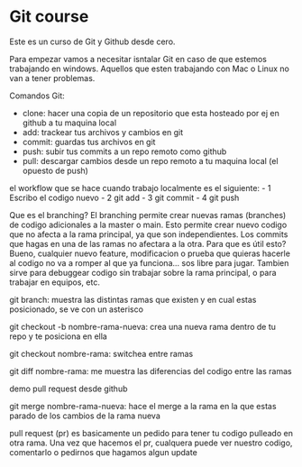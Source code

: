 # Git course

Este es un curso de Git y Github desde cero.

Para empezar vamos a necesitar isntalar Git en caso de que estemos trabajando en windows. Aquellos que esten trabajando con Mac o Linux no van a tener problemas.

Comandos Git:
- clone: hacer una copia de un repositorio que esta hosteado por ej en github a tu maquina local
- add: trackear tus archivos y cambios en git
- commit: guardas tus archivos en git
- push: subir tus commits a un repo remoto como github
- pull: descargar cambios desde un repo remoto a tu maquina local (el opuesto de push)

el workflow que se hace cuando trabajo localmente es el siguiente:
    - 1 Escribo el codigo nuevo
    - 2 git add
    - 3 git commit
    - 4 git push 

Que es el branching?
El branching permite crear nuevas ramas (branches) de codigo adicionales a la master o main. Esto permite crear nuevo codigo que no afecta a la rama principal, ya que son independientes. Los commits que hagas en una de las ramas no afectara a la otra.
Para que es útil esto? Bueno, cualquier nuevo feature, modificacion o prueba que quieras hacerle al codigo no va a romper al que ya funciona... sos libre para jugar. 
Tambien sirve para debuggear codigo sin trabajar sobre la rama principal, o para trabajar en equipos, etc.

git branch: muestra las distintas ramas que existen y en cual estas posicionado, se ve con un asterisco

git checkout -b nombre-rama-nueva: crea una nueva rama dentro de tu repo y te posiciona en ella

git checkout nombre-rama: switchea entre ramas

git diff nombre-rama: me muestra las diferencias del codigo entre las ramas

demo pull request desde github

git merge nombre-rama-nueva: hace el merge a la rama en la que estas parado de los cambios de la rama nueva

pull request (pr) es basicamente un pedido para tener tu codigo pulleado en otra rama. Una vez que hacemos el pr, cualquera puede ver nuestro codigo, comentarlo o pedirnos que hagamos algun update

